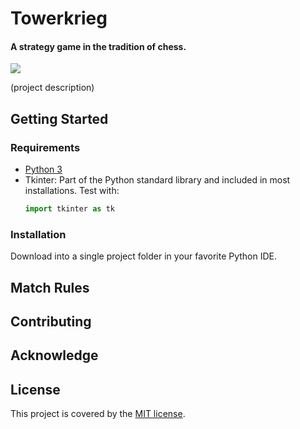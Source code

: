 # Towerkrieg
#### A strategy game in the tradition of chess.

![](name-of-giphy.gif)

(project description)


## Getting Started
### Requirements
  * [Python 3](https://www.python.org/downloads/)
  * Tkinter: Part of the Python standard library and included in most installations. Test with:
    ```python
    import tkinter as tk
    ```
### Installation
Download into a single project folder in your favorite Python IDE.


## Match Rules


## Contributing


## Acknowledge


## License
This project is covered by the [MIT license](https://mit-license.org).
